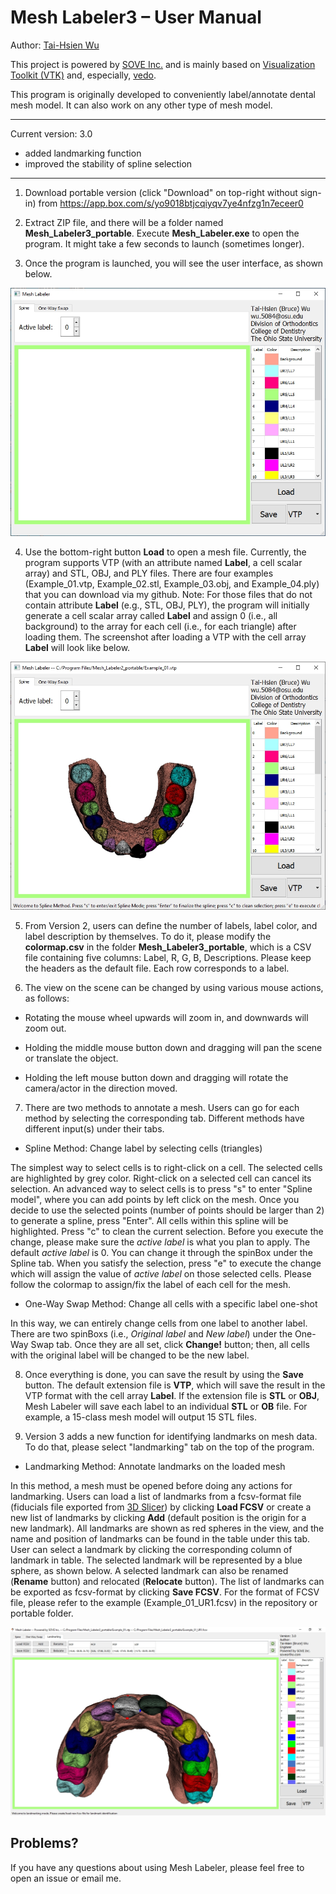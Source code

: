 Mesh Labeler3 – User Manual
==========================

Author: [Tai-Hsien Wu](https://github.com/Tai-Hsien)

This project is powered by [SOVE Inc.](https://soveortho.com) and is mainly based on [Visualization Toolkit (VTK)](https://vtk.org/) and, especially, [vedo](https://github.com/marcomusy/vedo).

This program is originally developed to conveniently label/annotate dental mesh model. It can also work on any other type of mesh model.

------------
Current version: 3.0

* added landmarking function
* improved the stability of spline selection

------------

1.  Download portable version (click "Download" on top-right without sign-in) from 
	<https://app.box.com/s/yo9018btjcqiyqv7ye4nfzg1n7eceer0> 

2.  Extract ZIP file, and there will be a folder named
    **Mesh_Labeler3_portable**. Execute **Mesh_Labeler.exe** to open the program. It might take a few seconds to launch (sometimes longer). 
	
3. 	Once the program is launched, you will see the user interface, as shown below.

![Figure 1. The user interface of **Mesh Labeler**](./figure1.jpg)

4.  Use the bottom-right button **Load** to open a mesh file. Currently, the program supports VTP
    (with an attribute named **Label**, a cell scalar array) and STL, OBJ, and PLY files. There are four examples (Example_01.vtp, Example_02.stl, Example_03.obj, and Example_04.ply) that you can download via my github.
	Note: For those files that do not contain attribute **Label** (e.g., STL, OBJ, PLY), the program will initially generate a cell scalar array called **Label** 
    and assign 0 (i.e., all background) to the array for each cell
    (i.e., for each triangle) after loading them. The screenshot after loading a VTP with the cell array **Label** will look like below.

![Figure 2. After loading a suitable VTP file, you can see the model in the center of the window.](./figure2.jpg)

5.  From Version 2, users can define the number of labels, label color, and label description by themselves. To do it, please modify  the **colormap.csv** in the folder **Mesh_Labeler3_portable**, which is a CSV file containing five columns: Label, R, G, B, Descriptions.
	Please keep the headers as the default file. Each row corresponds to a label.

6.  The view on the scene can be changed by using various mouse actions, as
    follows:

-   Rotating the mouse wheel upwards will zoom in, and downwards will zoom out.

-   Holding the middle mouse button down and dragging will pan the scene or
    translate the object.

-   Holding the left mouse button down and dragging will rotate the camera/actor
    in the direction moved.

7.  There are two methods to annotate a mesh. Users can go for each method by selecting the corresponding tab. Different methods have different input(s) under their tabs.

-   Spline Method: Change label by selecting cells (triangles)

The simplest way to select cells is to right-click on a cell. The selected cells are highlighted by grey color. Right-click on a selected cell can cancel its selection.
An advanced way to select cells is to press "s" to enter "Spline model", where you can add points by left click on the mesh. Once you decide to use the selected points (number of points should be larger than 2) to generate a spline, press "Enter". All cells within this spline will be highlighted.
 Press "c" to clean the current selection. Before you execute the change, please make sure the *active label* is what you plan to apply. The default *active label* is 0. You can change it through the spinBox under the Spline tab.
When you satisfy the selection, press "e" to execute the change which will assign the value of *active label* on those selected cells. Please follow the colormap to assign/fix the label of each cell for the mesh.

-   One-Way Swap Method: Change all cells with a specific label one-shot

In this way, we can entirely change cells from one label to another label.
There are two spinBoxs (i.e., *Original label* and *New label*) under the One-Way Swap tab. Once they are all set, click **Change!** button; then, all cells with the original label will be changed to be the new label.

8.  Once everything is done, you can save the result by using the **Save** button. The default extension file is **VTP**, which will save the result in the VTP format with the cell array **Label**.
	If the extension file is **STL** or **OBJ**, Mesh Labeler will save each label to an individual **STL** or **OB** file. For example, a 15-class mesh model will output 15 STL files.
	
9. Version 3 adds a new function for identifying landmarks on mesh data. To do that, please select "landmarking" tab on the top of the program.

-   Landmarking Method: Annotate landmarks on the loaded mesh

In this method, a mesh must be opened before doing any actions for landmarking.
Users can load a list of landmarks from a fcsv-format file (fiducials file exported from [3D Slicer](https://www.slicer.org/)) by clicking **Load FCSV** or create a new list of landmarks by clicking **Add** (default position is the origin for a new landmark).
All landmarks are shown as red spheres in the view, and the name and position of landmarks can be found in the table under this tab. User can select a landmark by clicking the corresponding column of landmark in table.
The selected landmark will be represented by a blue sphere, as shown below.
A selected landmark can also be renamed (**Rename** button) and relocated (**Relocate** button).
The list of landmarks can be exported as fcsv-format by clicking **Save FCSV**.
For the format of FCSV file, please refer to the example (Example_01_UR1.fcsv) in the repository or portable folder.


![Figure 3. The landmarking method in **Mesh Labeler**. The blue and red spheres represented the selected landmark and the rest landmarks in a given list of landmarks.](./figure3.jpg)


Problems?
--------

If you have any questions about using Mesh Labeler, please feel free to open an issue or email me.